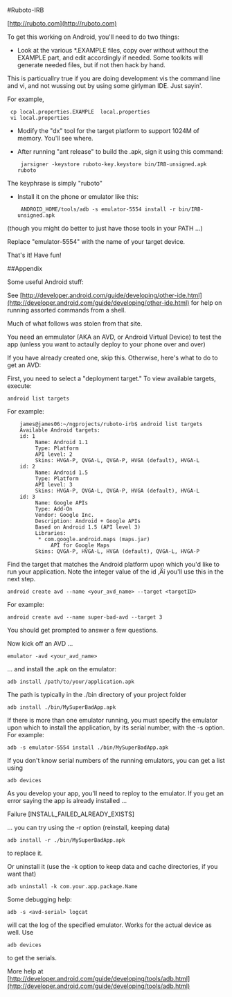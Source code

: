 #Ruboto-IRB

[http://ruboto.com](http://ruboto.com)

To get this working on Android, you'll need to do two things:

* Look at the various *.EXAMPLE files, copy over without without the EXAMPLE part, and edit
accordingly if needed.  Some toolkits will generate needed files, but if not then hack by hand.

This is particuallry true if you are doing development vis the command line and vi, and not 
wussing out by using some girlyman IDE.  Just sayin'.

For example,

     cp local.properties.EXAMPLE  local.properties
     vi local.properties


 * Modify the "dx" tool for the target platform to support 1024M of memory. You'll see where.

 * After running "ant release" to build the .apk, sign it using this command:

        jarsigner -keystore ruboto-key.keystore bin/IRB-unsigned.apk ruboto

The keyphrase is simply "ruboto"

 * Install it on the phone or emulator like this:

        ANDROID_HOME/tools/adb -s emulator-5554 install -r bin/IRB-unsigned.apk

(though you might do better to just have those tools in your PATH ...)

Replace "emulator-5554" with the name of your target device.

That's it! Have fun!

##Appendix

Some useful Android stuff:

See [http://developer.android.com/guide/developing/other-ide.html](http://developer.android.com/guide/developing/other-ide.html) for help on running assorted commands from a shell.

Much of what follows was stolen from that site.

You need an emmulator (AKA an AVD, or Android Virtual Device) to test the app (unless you want to actaully deploy to your phone over and over)

If you have already created one, skip this.  Otherwise, here's what to do to get an AVD:


 First, you need to select a "deployment target." To view available targets, execute:

    android list targets
 
For example:

		james@james06:~/ngprojects/ruboto-irb$ android list targets
		Available Android targets:
		id: 1
		     Name: Android 1.1
		     Type: Platform
		     API level: 2
		     Skins: HVGA-P, QVGA-L, QVGA-P, HVGA (default), HVGA-L
		id: 2
		     Name: Android 1.5
		     Type: Platform
		     API level: 3
		     Skins: HVGA-P, QVGA-L, QVGA-P, HVGA (default), HVGA-L
		id: 3
		     Name: Google APIs
		     Type: Add-On
		     Vendor: Google Inc.
		     Description: Android + Google APIs
		     Based on Android 1.5 (API level 3)
		     Libraries:
		      * com.google.android.maps (maps.jar)
		          API for Google Maps
		     Skins: QVGA-P, HVGA-L, HVGA (default), QVGA-L, HVGA-P
   

Find the target that matches the Android platform upon which you'd like to run your application. Note the integer value of the id ‚Äî you'll use this in the next step.

    android create avd --name <your_avd_name> --target <targetID>

For example:

    android create avd --name super-bad-avd --target 3

You should get prompted to answer a few questions. 


Now kick off an AVD ...

    emulator -avd <your_avd_name>

... and install the .apk on the emulator:

    adb install /path/to/your/application.apk

The path is typically in the ./bin directory of your project folder

    adb install ./bin/MySuperBadApp.apk

If there is more than one emulator running, you must specify the emulator upon which to install the application, 
by its serial number, with the -s option. For example:

    adb -s emulator-5554 install ./bin/MySuperBadApp.apk

If you don't know serial numbers of the running emulators, you can get a list using

    adb devices

As you develop your app, you'll need to reploy to the emulator.  If you get an error saying the app is already installed ...

Failure [INSTALL_FAILED_ALREADY_EXISTS]

... you can try using the -r option (reinstall, keeping data)

    adb install -r ./bin/MySuperBadApp.apk

to replace it.

Or uninstall it (use the -k option to keep data and cache directories, if you want that)

    adb uninstall -k com.your.app.package.Name 

Some debugging help:

    adb -s <avd-serial> logcat

will cat the log of the specified emulator.  Works for the actual device as well.  Use 

    adb devices

to get the serials.

More help at [http://developer.android.com/guide/developing/tools/adb.html](http://developer.android.com/guide/developing/tools/adb.html)
